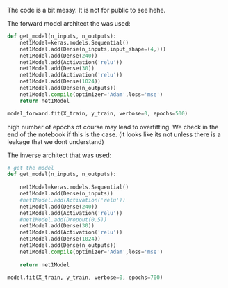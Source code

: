 The code is a bit messy. It is not for public to see hehe.


The forward model architect the was used:


```python
def get_model(n_inputs, n_outputs):
	net1Model=keras.models.Sequential()
	net1Model.add(Dense(n_inputs,input_shape=(4,)))
	net1Model.add(Dense(240))
	net1Model.add(Activation('relu'))
	net1Model.add(Dense(30))
	net1Model.add(Activation('relu'))
	net1Model.add(Dense(1024))
	net1Model.add(Dense(n_outputs))
	net1Model.compile(optimizer='Adam',loss='mse')
	return net1Model

model_forward.fit(X_train, y_train, verbose=0, epochs=500)
```
high number of epochs of course may lead to overfitting. We check in the end of the notebook if this is the case. (it looks like its not unless there is a leakage that we dont understand)


The inverse architect that was used:


```python
# get the model
def get_model(n_inputs, n_outputs):
    
	net1Model=keras.models.Sequential()
	net1Model.add(Dense(n_inputs))
	#net1Model.add(Activation('relu'))
	net1Model.add(Dense(240))
	net1Model.add(Activation('relu'))
	#net1Model.add(Dropout(0.5))
	net1Model.add(Dense(30))
	net1Model.add(Activation('relu'))
	net1Model.add(Dense(1024))
	net1Model.add(Dense(n_outputs))
	net1Model.compile(optimizer='Adam',loss='mse')
    
	return net1Model

model.fit(X_train, y_train, verbose=0, epochs=700)
```

